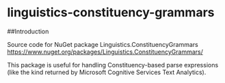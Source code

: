 
# linguistics-constituency-grammars

##Introduction

Source code for NuGet package Linguistics.ConstituencyGrammars https://www.nuget.org/packages/Linguistics.ConstituencyGrammars/

This package is useful for handling Constituency-based parse expressions (like the kind returned by Microsoft Cognitive Services Text Analytics). 
